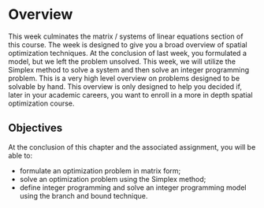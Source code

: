 # Overview
This week culminates the matrix / systems of linear equations section of this course.  The week is designed to give you a broad overview of spatial optimization techniques.  At the conclusion of last week, you formulated a model, but we left the problem unsolved.  This week, we will utilize the Simplex method to solve a system and then solve an integer programming problem.  This is a very high level overview on problems designed to be solvable by hand.  This overview is only designed to help you decided if, later in your academic careers, you want to enroll in a more in depth spatial optimization course.


## Objectives
At the conclusion of this chapter and the associated assignment, you will be able to:

* formulate an optimization problem in matrix form;
* solve an optimization problem using the Simplex method;
* define integer programming and solve an integer programming model using the branch and bound technique.
